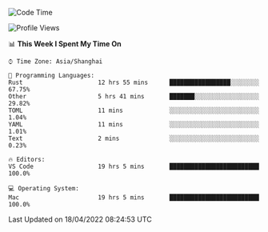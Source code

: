<!--START_SECTION:waka-->
![Code Time](http://img.shields.io/badge/Code%20Time-1%2C238%20hrs%2059%20mins-blue)

![Profile Views](http://img.shields.io/badge/Profile%20Views-19-blue)

📊 **This Week I Spent My Time On** 

```text
⌚︎ Time Zone: Asia/Shanghai

💬 Programming Languages: 
Rust                     12 hrs 55 mins      █████████████████░░░░░░░░   67.75% 
Other                    5 hrs 41 mins       ███████░░░░░░░░░░░░░░░░░░   29.82% 
TOML                     11 mins             ░░░░░░░░░░░░░░░░░░░░░░░░░   1.04% 
YAML                     11 mins             ░░░░░░░░░░░░░░░░░░░░░░░░░   1.01% 
Text                     2 mins              ░░░░░░░░░░░░░░░░░░░░░░░░░   0.23%

🔥 Editors: 
VS Code                  19 hrs 5 mins       █████████████████████████   100.0%

💻 Operating System: 
Mac                      19 hrs 5 mins       █████████████████████████   100.0%

```


 Last Updated on 18/04/2022 08:24:53 UTC
<!--END_SECTION:waka-->
